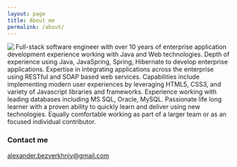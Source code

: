 ```yaml
---
layout: page
title: About me
permalink: /about/
---
```


<img src="{{ site.baseurl }}/images/profile-photo.jpg" align="left">Full-stack software engineer with over 10 years of enterprise application development experience working with Java and Web technologies. Depth of experience using Java, JavaSpring, Spring, Hibernate to develop enterprise applications. Expertise in integrating applications across the enterprise using RESTful and SOAP based web services. Capabilities include implementing modern user experiences by leveraging HTML5, CSS3, and variety of Javascript libraries and frameworks. Experience working with leading databases including MS SQL, Oracle, MySQL. Passionate life long learner with a proven ability to quickly learn and deliver using new technologies. Equally comfortable working as part of a larger team or as an focused individual contributor.


### Contact me

[alexander.bezverkhniy@gmail.com](mailto:alexander.bezverkhniy@gmail.com)